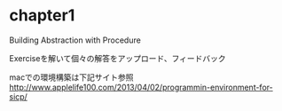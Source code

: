 chapter1
========

Building Abstraction with Procedure

Exerciseを解いて個々の解答をアップロード、フィードバック

macでの環境構築は下記サイト参照
http://www.applelife100.com/2013/04/02/programmin-environment-for-sicp/
